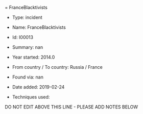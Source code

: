 = FranceBlacktivists

* Type: incident

* Name: FranceBlacktivists

* Id: I00013

* Summary: nan

* Year started: 2014.0

* From country / To country: Russia / France

* Found via: nan

* Date added: 2019-02-24

* Techniques used: 


DO NOT EDIT ABOVE THIS LINE - PLEASE ADD NOTES BELOW
